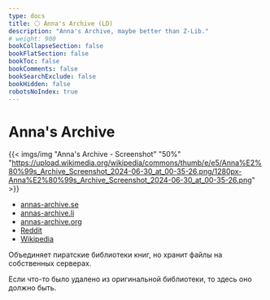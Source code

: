 ```yaml
---
type: docs
title: ⚪️ Anna's Archive (LD)
description: "Anna's Archive, maybe better than Z-Lib."
# weight: 900
bookCollapseSection: false
bookFlatSection: false
bookToc: false
bookComments: false
bookSearchExclude: false
bookHidden: false
robotsNoIndex: true
---
```


# Anna's Archive

{{< imgs/img "Anna's Archive - Screenshot" "50%" "https://upload.wikimedia.org/wikipedia/commons/thumb/e/e5/Anna%E2%80%99s_Archive_Screenshot_2024-06-30_at_00-35-26.png/1280px-Anna%E2%80%99s_Archive_Screenshot_2024-06-30_at_00-35-26.png" >}}

- [annas-archive.se](https://annas-archive.se?nt)
- [annas-archive.li](https://annas-archive.li/?nt)
- [annas-archive.org](https://annas-archive.org/)
- [Reddit](https://www.reddit.com/r/Annas_Archive/?nt)
- [Wikipedia](https://en.wikipedia.org/wiki/Anna's_Archive?nt)

Объединяет пиратские библиотеки книг, но хранит файлы на собственных серверах.

Если что-то было удалено из оригинальной библиотеки, то здесь оно должно быть.
